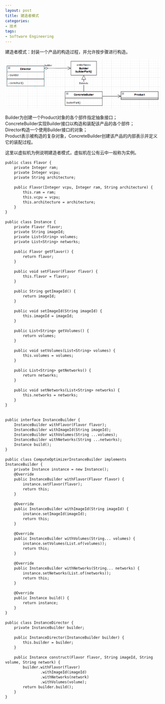 ```yaml
---  
layout: post  
title: 建造者模式  
categories:  
- 技术  
tags:  
- Software Engineering
---
```

  
建造者模式：封装一个产品的构造过程，并允许按步骤进行构造。 

![builder](/media/pic/builder.PNG 'builder')  
 
Builder为创建一个Product对象的各个部件指定抽象接口；  
ConcreteBuilder实现Builder接口以构造和装配该产品的各个部件；  
Director构造一个使用Builder接口的对象；  
Product表示被构造的复杂对象，ConcreteBuilder创建该产品的内部表示并定义它的装配过程。  

这里以虚拟机为例说明建造者模式，虚拟机在公有云中一般称为实例。   

	public class Flavor {
    	private Integer ram;
    	private Integer vcpu;
    	private String architecture;

    	public Flavor(Integer vcpu, Integer ram, String architecture) {
    	    this.ram = ram;
    	    this.vcpu = vcpu;
    	    this.architecture = architecture;
    	}
	}

	public class Instance {
    	private Flavor flavor;
    	private String imageId;
    	private List<String> volumes;
    	private List<String> networks;

    	public Flavor getFlavor() {
    	    return flavor;
    	}

    	public void setFlavor(Flavor flavor) {
    	    this.flavor = flavor;
    	}

    	public String getImageId() {
    	    return imageId;
    	}

    	public void setImageId(String imageId) {
    	    this.imageId = imageId;
    	}
	
    	public List<String> getVolumes() {
    	    return volumes;
    	}

    	public void setVolumes(List<String> volumes) {
    	    this.volumes = volumes;
    	}

    	public List<String> getNetworks() {
    	    return networks;
    	}

    	public void setNetworks(List<String> networks) {
    	    this.networks = networks;
    	}
	}


	public interface InstanceBuilder {
    	InstanceBuilder withFlavor(Flavor flavor);
    	InstanceBuilder withImageId(String imageId);
    	InstanceBuilder withVolumes(String ...volumes);
    	InstanceBuilder withNetworks(String ...networks);
    	Instance build();
	}

	public class ComputeOptimizerInstanceBuilder implements InstanceBuilder {
    	private Instance instance = new Instance();
    	@Override
    	public InstanceBuilder withFlavor(Flavor flavor) {
        	instance.setFlavor(flavor);
        	return this;
    	}

    	@Override
    	public InstanceBuilder withImageId(String imageId) {
        	instance.setImageId(imageId);
        	return this;
    	}

    	@Override
    	public InstanceBuilder withVolumes(String... volumes) {
        	instance.setVolumes(List.of(volumes));
        	return this;
    	}

    	@Override
    	public InstanceBuilder withNetworks(String... networks) {
        	instance.setNetworks(List.of(networks));
        	return this;
    	}

    	@Override
    	public Instance build() {
        	return instance;
    	}
	}

	public class InstanceDirector {
    	private InstanceBuilder builder;

    	public InstanceDirector(InstanceBuilder builder) {
    	    this.builder = builder;
    	}

    	public Instance construct(Flavor flavor, String imageId, String volume, String network) {
        	builder.withFlavor(flavor)
					.withImageId(imageId)
                	.withNetworks(network)
                	.withVolumes(volume);
        	return builder.build();
    	}
	}
